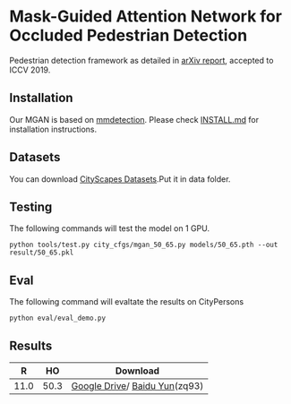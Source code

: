 # Mask-Guided Attention Network for Occluded Pedestrian Detection

Pedestrian detection framework as detailed in [arXiv report](https://arxiv.org/abs/1910.06160), accepted to ICCV 2019.

## Installation
Our MGAN is based on [mmdetection](https://github.com/open-mmlab/mmdetection). Please check [INSTALL.md](https://github.com/open-mmlab/mmdetection/blob/master/docs/INSTALL.md) for installation instructions.

## Datasets
You can download [CityScapes Datasets](https://www.cityscapes-dataset.com/).Put it in data folder.

## Testing
The following commands will test the model on 1 GPU.
```
python tools/test.py city_cfgs/mgan_50_65.py models/50_65.pth --out result/50_65.pkl
```
## Eval
The following command will evaltate the results on CityPersons
```
python eval/eval_demo.py
```

## Results
| R       | HO     |                                                             Download                                                              |
|:----:  | :----: | :-------------------------------------------------------------------------------------------------------------------------------: |
| 11.0    |   50.3 | [Google Drive](https://drive.google.com/file/d/1gww2UZDLlE76JFA80LoR37OTHxokhaii/view?usp=sharing)/ [Baidu Yun](https://pan.baidu.com/s/1q68cjZZyH4lqNjy9nv588Q)(zq93) |